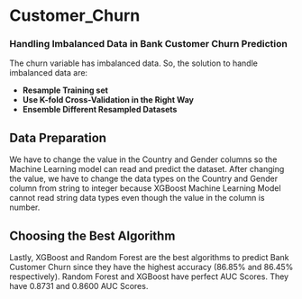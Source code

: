 # Customer_Churn


### Handling Imbalanced Data in Bank Customer Churn Prediction

The churn variable has imbalanced data. So, the solution to handle imbalanced data are:

- **Resample Training set**
- **Use K-fold Cross-Validation in the Right Way**
- **Ensemble Different Resampled Datasets**

## Data Preparation

We have to change the value in the Country and Gender columns so the Machine Learning model can read and predict the dataset. After changing the value, we have to change the data types on the Country and Gender column from string to integer because XGBoost Machine Learning Model cannot read string data types even though the value in the column is number.

## Choosing the Best Algorithm

Lastly, XGBoost and Random Forest are the best algorithms to predict Bank Customer Churn since they have the highest accuracy (86.85% and 86.45% respectively). Random Forest and XGBoost have perfect AUC Scores. They have 0.8731 and 0.8600 AUC Scores.
